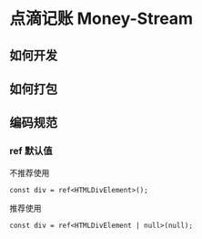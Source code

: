 # 点滴记账 Money-Stream

## 如何开发

## 如何打包

## 编码规范

### ref 默认值

不推荐使用

```tsx
const div = ref<HTMLDivElement>();
```

推荐使用

```tsx
const div = ref<HTMLDivElement | null>(null);
```
